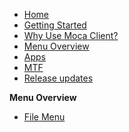 <!-- docs/_sidebar.md -->

- [Home](./readme.md)
- [Getting Started](./getting-started.md)
- [Why Use Moca Client?](./why-mocaclient.md)
- [Menu Overview](./menu-overview.md)
- [Apps](Apps.md)
- [MTF](mtf.md)
- [Release updates](release_updates.md)

**Menu Overview**
- [File Menu](../docs/file-menu.md)